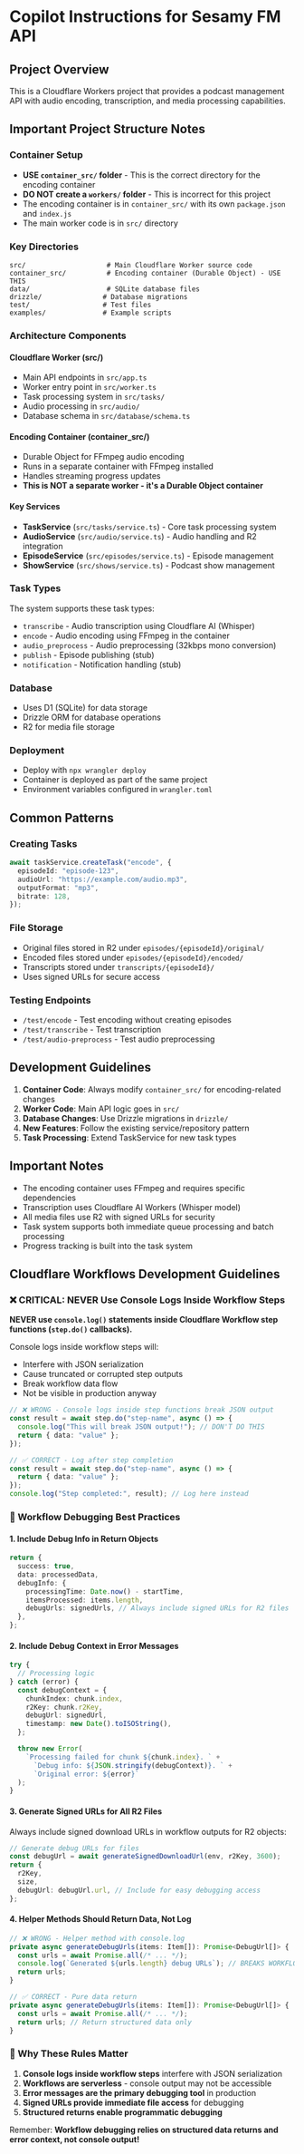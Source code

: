 # Copilot Instructions for Sesamy FM API

## Project Overview

This is a Cloudflare Workers project that provides a podcast management API with audio encoding, transcription, and media processing capabilities.

## Important Project Structure Notes

### Container Setup

- **USE `container_src/` folder** - This is the correct directory for the encoding container
- **DO NOT create a `workers/` folder** - This is incorrect for this project
- The encoding container is in `container_src/` with its own `package.json` and `index.js`
- The main worker code is in `src/` directory

### Key Directories

```
src/                    # Main Cloudflare Worker source code
container_src/          # Encoding container (Durable Object) - USE THIS
data/                   # SQLite database files
drizzle/               # Database migrations
test/                  # Test files
examples/              # Example scripts
```

### Architecture Components

#### Cloudflare Worker (src/)

- Main API endpoints in `src/app.ts`
- Worker entry point in `src/worker.ts`
- Task processing system in `src/tasks/`
- Audio processing in `src/audio/`
- Database schema in `src/database/schema.ts`

#### Encoding Container (container_src/)

- Durable Object for FFmpeg audio encoding
- Runs in a separate container with FFmpeg installed
- Handles streaming progress updates
- **This is NOT a separate worker - it's a Durable Object container**

#### Key Services

- **TaskService** (`src/tasks/service.ts`) - Core task processing system
- **AudioService** (`src/audio/service.ts`) - Audio handling and R2 integration
- **EpisodeService** (`src/episodes/service.ts`) - Episode management
- **ShowService** (`src/shows/service.ts`) - Podcast show management

### Task Types

The system supports these task types:

- `transcribe` - Audio transcription using Cloudflare AI (Whisper)
- `encode` - Audio encoding using FFmpeg in the container
- `audio_preprocess` - Audio preprocessing (32kbps mono conversion)
- `publish` - Episode publishing (stub)
- `notification` - Notification handling (stub)

### Database

- Uses D1 (SQLite) for data storage
- Drizzle ORM for database operations
- R2 for media file storage

### Deployment

- Deploy with `npx wrangler deploy`
- Container is deployed as part of the same project
- Environment variables configured in `wrangler.toml`

## Common Patterns

### Creating Tasks

```typescript
await taskService.createTask("encode", {
  episodeId: "episode-123",
  audioUrl: "https://example.com/audio.mp3",
  outputFormat: "mp3",
  bitrate: 128,
});
```

### File Storage

- Original files stored in R2 under `episodes/{episodeId}/original/`
- Encoded files stored under `episodes/{episodeId}/encoded/`
- Transcripts stored under `transcripts/{episodeId}/`
- Uses signed URLs for secure access

### Testing Endpoints

- `/test/encode` - Test encoding without creating episodes
- `/test/transcribe` - Test transcription
- `/test/audio-preprocess` - Test audio preprocessing

## Development Guidelines

1. **Container Code**: Always modify `container_src/` for encoding-related changes
2. **Worker Code**: Main API logic goes in `src/`
3. **Database Changes**: Use Drizzle migrations in `drizzle/`
4. **New Features**: Follow the existing service/repository pattern
5. **Task Processing**: Extend TaskService for new task types

## Important Notes

- The encoding container uses FFmpeg and requires specific dependencies
- Transcription uses Cloudflare AI Workers (Whisper model)
- All media files use R2 with signed URLs for security
- Task system supports both immediate queue processing and batch processing
- Progress tracking is built into the task system

## Cloudflare Workflows Development Guidelines

### ❌ CRITICAL: NEVER Use Console Logs Inside Workflow Steps

**NEVER use `console.log()` statements inside Cloudflare Workflow step functions (`step.do()` callbacks).**

Console logs inside workflow steps will:

- Interfere with JSON serialization
- Cause truncated or corrupted step outputs
- Break workflow data flow
- Not be visible in production anyway

```typescript
// ❌ WRONG - Console logs inside step functions break JSON output
const result = await step.do("step-name", async () => {
  console.log("This will break JSON output!"); // DON'T DO THIS
  return { data: "value" };
});

// ✅ CORRECT - Log after step completion
const result = await step.do("step-name", async () => {
  return { data: "value" };
});
console.log("Step completed:", result); // Log here instead
```

### 🐛 Workflow Debugging Best Practices

#### 1. Include Debug Info in Return Objects

```typescript
return {
  success: true,
  data: processedData,
  debugInfo: {
    processingTime: Date.now() - startTime,
    itemsProcessed: items.length,
    debugUrls: signedUrls, // Always include signed URLs for R2 files
  },
};
```

#### 2. Include Debug Context in Error Messages

```typescript
try {
  // Processing logic
} catch (error) {
  const debugContext = {
    chunkIndex: chunk.index,
    r2Key: chunk.r2Key,
    debugUrl: signedUrl,
    timestamp: new Date().toISOString(),
  };

  throw new Error(
    `Processing failed for chunk ${chunk.index}. ` +
      `Debug info: ${JSON.stringify(debugContext)}. ` +
      `Original error: ${error}`
  );
}
```

#### 3. Generate Signed URLs for All R2 Files

Always include signed download URLs in workflow outputs for R2 objects:

```typescript
// Generate debug URLs for files
const debugUrl = await generateSignedDownloadUrl(env, r2Key, 3600);
return {
  r2Key,
  size,
  debugUrl: debugUrl.url, // Include for easy debugging access
};
```

#### 4. Helper Methods Should Return Data, Not Log

```typescript
// ❌ WRONG - Helper method with console.log
private async generateDebugUrls(items: Item[]): Promise<DebugUrl[]> {
  const urls = await Promise.all(/* ... */);
  console.log(`Generated ${urls.length} debug URLs`); // BREAKS WORKFLOW
  return urls;
}

// ✅ CORRECT - Pure data return
private async generateDebugUrls(items: Item[]): Promise<DebugUrl[]> {
  const urls = await Promise.all(/* ... */);
  return urls; // Return structured data only
}
```

### 🚀 Why These Rules Matter

1. **Console logs inside workflow steps** interfere with JSON serialization
2. **Workflows are serverless** - console output may not be accessible
3. **Error messages are the primary debugging tool** in production
4. **Signed URLs provide immediate file access** for debugging
5. **Structured returns enable programmatic debugging**

Remember: **Workflow debugging relies on structured data returns and error context, not console output!**

```

```
